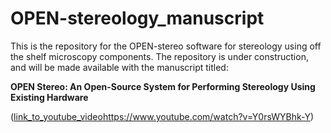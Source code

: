 # OPEN-stereology_manuscript
This is the repository for the OPEN-stereo software for stereology using off the shelf microscopy components.
The repository is under construction, and will be made available with the manuscript titled:

**OPEN Stereo: An Open-Source System for Performing Stereology Using Existing Hardware**

([link_to_youtube_video](https://www.youtube.com/watch?v=Y0rsWYBhk-Y)https://www.youtube.com/watch?v=Y0rsWYBhk-Y)
